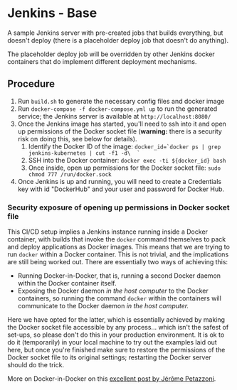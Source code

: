 # Jenkins - Base
A sample Jenkins server with pre-created jobs that builds everything, but doesn't deploy (there is a placeholder deploy job that doesn't do anything).

The placeholder deploy job will be overridden by other Jenkins docker containers that do implement different deployment mechanisms.

## Procedure
1. Run `build.sh` to generate the necessary config files and docker image
1. Run `docker-compose -f docker-compose.yml up` to run the generated service; the Jenkins server is available at `http://localhost:8080/`
1. Once the Jenkins image has started, you'll need to ssh into it and open up permissions of the Docker socket file (**warning:** there is a security risk on doing this, see below for details).
    1. Identify the Docker ID of the image: ``docker_id=`docker ps | grep jenkins-kubernetes | cut -f1 -d\  ` ``
    1. SSH into the Docker container: `docker exec -ti ${docker_id} bash` 
    1. Once inside, open up permissions for the Docker socket file: `sudo chmod 777 /run/docker.sock` 
1. Once Jenkins is up and running, you will need to create a Credentials key with id "DockerHub" and your user and password for Docker Hub.

### Security exposure of opening up permissions in Docker socket file
This CI/CD setup implies a Jenkins instance running inside a Docker container, with builds that invoke the `docker`
command themselves to pack and deploy applications as Docker images. This means that we are trying to run `docker`
within a Docker container. This is not trivial, and the implications are still being worked out. There are essentially two ways of achieving this:
- Running Docker-in-Docker, that is, running a second Docker daemon within the Docker container itself.
- Exposing the Docker daemon _in the host computer_ to the Docker containers, so running the command `docker` within the containers will communicate to the Docker daemon
_in the host computer._

Here we have opted for the latter, which is essentially achieved by making the Docker socket file accessible by any process... which isn't the safest of set-ups,
so please don't do this in your production environment. It is ok to do it (temporarily) in your local machine to try out the examples laid out here, but once you're
finished make sure to restore the permissions of the Docker socket file to its original settings; restarting the Docker server should do the trick.

More on Docker-in-Docker on this [excellent post by Jérôme Petazzoni](https://jpetazzo.github.io/2015/09/03/do-not-use-docker-in-docker-for-ci/). 
